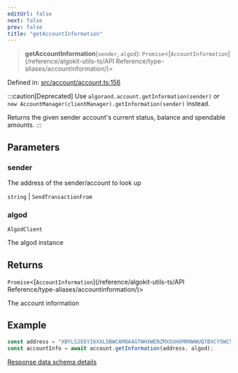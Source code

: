 ```yaml
---
editUrl: false
next: false
prev: false
title: "getAccountInformation"
---
```


> **getAccountInformation**(`sender`, `algod`): `Promise`\<[`AccountInformation`](/reference/algokit-utils-ts/API Reference/type-aliases/accountinformation/)\>

Defined in: [src/account/account.ts:156](https://github.com/algorandfoundation/algokit-utils-ts/blob/45957336d0cbf88c980c0a3343335a5e5e142c93/src/account/account.ts#L156)

:::caution[Deprecated]
Use `algorand.account.getInformation(sender)` or `new AccountManager(clientManager).getInformation(sender)` instead.

Returns the given sender account's current status, balance and spendable amounts.
:::

## Parameters

### sender

The address of the sender/account to look up

`string` | `SendTransactionFrom`

### algod

`AlgodClient`

The algod instance

## Returns

`Promise`\<[`AccountInformation`](/reference/algokit-utils-ts/API Reference/type-aliases/accountinformation/)\>

The account information

## Example

```typescript
const address = "XBYLS2E6YI6XXL5BWCAMOA4GTWHXWENZMX5UHXMRNWWUQ7BXCY5WC5TEPA";
const accountInfo = await account.getInformation(address, algod);
```

[Response data schema details](https://developer.algorand.org/docs/rest-apis/algod/#get-v2accountsaddress)
